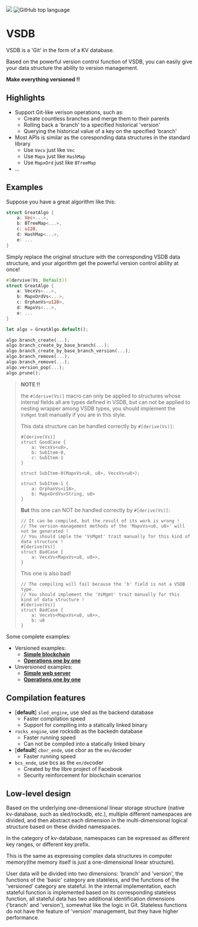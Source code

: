 ![](https://tokei.rs/b1/github/ccmlm/vsdb)
![GitHub top language](https://img.shields.io/github/languages/top/ccmlm/vsdb)

# VSDB

VSDB is a 'Git' in the form of a KV database.

Based on the powerful version control function of VSDB, you can easily give your data structure the ability to version management.

**Make everything versioned !!**

## Highlights

- Support Git-like verison operations, such as:
    - Create countless branches and merge them to their parents
    - Rolling back a 'branch' to a specified historical 'version'
    - Querying the historical value of a key on the specified 'branch'
- Most APIs is similar as the coresponding data structures in the standard library
    - Use `Vecx` just like `Vec`
    - Use `Mapx` just like `HashMap`
    - Use `MapxOrd` just like `BTreeMap`
- ...

## Examples

Suppose you have a great algorithm like this:

```rust
struct GreatAlgo {
    a: Vec<...>,
    b: BTreeMap<...>,
    c: u128,
    d: HashMap<...>,
    e: ...
}
```

Simply replace the original structure with the corresponding VSDB data structure,
and your algorithm get the powerful version control ability at once!

```rust
#[dervive(Vs, Default)]
struct GreatAlgo {
    a: VecxVs<...>,
    b: MapxOrdVs<...>,
    c: OrphanVs<u128>,
    d: MapxVs<...>,
    e: ...
}

let algo = GreatAlgo.default();

algo.branch_create(...);
algo.branch_create_by_base_branch(...);
algo.branch_create_by_base_branch_version(...);
algo.branch_remove(...);
algo.branch_remove(...);
algo.version_pop(...);
algo.prune();
```

> **NOTE !!**
>
> the `#[derive(Vs)]` macro can only be applied to structures
> whose internal fields all are types defined in VSDB,
> but can not be applied to nesting wrapper among VSDB types,
> you should implement the `VsMgmt` trait manually if you are in this style.
>
> This data structure can be handled correctly by `#[derive(Vs)]`:
>
> ```
> #[derive(Vs)]
> struct GoodCase {
>     a: VecxVs<u8>,
>     b: SubItem-0,
>     c: SubItem-1
> }
>
> struct SubItem-0(MapxVs<u8, u8>, VecxVs<u8>);
>
> struct SubItem-1 {
>     a: OrphanVs<i16>,
>     b: MapxOrdVs<String, u8>
> }
> ```
>
> **But** this one can NOT be handled correctly by `#[derive(Vs)]`:
>
> ```
> // It can be compiled, but the result of its work is wrong !
> // The version-management methods of the 'MapxVs<u8, u8>' will not be generated !
> // You should imple the 'VsMgmt' trait manually for this kind of data structure !
> #[derive(Vs)]
> struct BadCase {
>     a: VecxVs<MapxVs<u8, u8>>,
> }
> ```
>
> This one is also bad!
>
> ```
> // The compiling will fail because the 'b' field is not a VSDB type.
> // You should implement the 'VsMgmt' trait manually for this kind of data structure !
> #[derive(Vs)]
> struct BadCase {
>     a: VecxVs<MapxVs<u8, u8>>,
>     b: u8
> }
> ```

Some complete examples:

- Versioned examples:
    - [**Simple blockchain**](tests/blockchain_state.rs)
    - [**Operations one by one**](src/versioned/mapx_raw/test.rs)
- Unversioned examples:
    - [**Simple web server**](tests/web_server.rs)
    - [**Operations one by one**](src/basic/mapx/test.rs)

## Compilation features

- [**default**] `sled_engine`, use sled as the backend database
    - Faster compilation speed
    - Support for compiling into a statically linked binary
- `rocks_engine`, use rocksdb as the backedn database
    - Faster running speed
    - Can not be compiled into a statically linked binary
- [**default**] `cbor_ende`, use cbor as the `en/de`coder
    - Faster running speed
- `bcs_ende`, use bcs as the `en/de`coder
    - Created by the libre project of Facebook
    - Security reinforcement for blockchain scenarios

## Low-level design

Based on the underlying one-dimensional linear storage structure (native kv-database, such as sled/rocksdb, etc.), multiple different namespaces are divided, and then abstract each dimension in the multi-dimensional logical structure based on these divided namespaces.

In the category of kv-database, namespaces can be expressed as different key ranges, or different key prefix.

This is the same as expressing complex data structures in computer memory(the memory itself is just a one-dimensional linear structure).

User data will be divided into two dimensions: 'branch' and 'version', the functions of the 'basic' category are stateless, and the functions of the 'versioned' category are stateful. In the internal implementation, each stateful function is implemented based on its corresponding stateless function,
all stateful data has two additional identification dimensions ('branch' and 'version'), somewhat like the logic in Git. Stateless functions do not have the feature of 'version' management, but they have higher performance.
